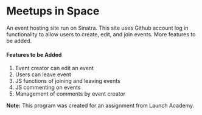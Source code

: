 # Meetups in Space
An event hosting site run on Sinatra. This site uses Github account log in functionality to allow users to create, edit, and join events. More features to be added.

#### Features to be Added
1. Event creator can edit an event
2. Users can leave event
3. JS functions of joining and leaving events
4. JS commenting on events
5. Management of comments by event creator


**Note:**
This program was created for an assignment from Launch Academy.
